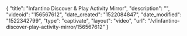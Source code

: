 {
    "title": "Infantino Discover & Play Activity Mirror",
    "description": "",
    "videoid": "156567612",
    "date_created": "1522084847",
    "date_modified": "1522342799",
    "type": "captivate",
    "layout": "video",
    "url": "\/v\/infantino-discover-play-activity-mirror\/156567612"
}